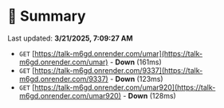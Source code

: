 # 📖 Summary
Last updated: **3/21/2025, 7:09:27 AM**

- `GET` [https://talk-m6gd.onrender.com/umar](https://talk-m6gd.onrender.com/umar) - **Down** (161ms)
- `GET` [https://talk-m6gd.onrender.com/9337](https://talk-m6gd.onrender.com/9337) - **Down** (123ms)
- `GET` [https://talk-m6gd.onrender.com/umar920](https://talk-m6gd.onrender.com/umar920) - **Down** (128ms)
